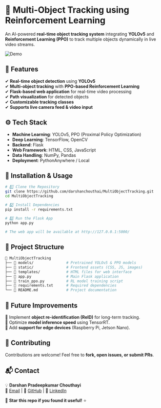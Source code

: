 # 🚀 Multi-Object Tracking using Reinforcement Learning  

An AI-powered **real-time object tracking system** integrating **YOLOv5** and **Reinforcement Learning (PPO)** to track multiple objects dynamically in live video streams.  

![Demo](https://media.giphy.com/media/v1.Y2lkPTc5MGI3NjExYTgwZWIzNGYyM2U0NzM0NDdlYTVmZmViY2QyMGMxMWI0MTYxMGQ1NyZlcD12MV9naWZzX3NlYXJjaCZjdD1n/Y4Uv6WCNWl36X4s4kF/giphy.gif)  

## 📌 Features  
✔ **Real-time object detection** using **YOLOv5**  
✔ **Multi-object tracking** with **PPO-based Reinforcement Learning**  
✔ **Flask-based web application** for real-time video processing  
✔ **Path visualization** for detected objects  
✔ **Customizable tracking classes**  
✔ **Supports live camera feed & video input**  

## ⚙️ Tech Stack  
- **Machine Learning**: YOLOv5, PPO (Proximal Policy Optimization)  
- **Deep Learning**: TensorFlow, OpenCV  
- **Backend**: Flask  
- **Web Framework**: HTML, CSS, JavaScript  
- **Data Handling**: NumPy, Pandas  
- **Deployment**: PythonAnywhere / Local  

## 🚀 Installation & Usage  
```bash
# 1️⃣ Clone the Repository  
git clone https://github.com/darshanchouthai/MultiObjectTracking.git  
cd MultiObjectTracking  

# 2️⃣ Install Dependencies  
pip install -r requirements.txt  

# 3️⃣ Run the Flask App  
python app.py  

# The web app will be available at http://127.0.0.1:5000/  
```

## 📜 Project Structure  
```bash
📂 MultiObjectTracking  
├── 📁 models/               # Pretrained YOLOv5 & PPO models  
├── 📁 static/               # Frontend assets (CSS, JS, images)  
├── 📁 templates/            # HTML files for web interface  
├── 📄 app.py                # Main Flask application  
├── 📄 train_ppo.py          # RL model training script  
├── 📄 requirements.txt      # Required dependencies  
└── 📄 README.md             # Project documentation  
```

## 🎯 Future Improvements  
🔹 Implement **object re-identification (ReID)** for long-term tracking.  
🔹 Optimize **model inference speed** using TensorRT.  
🔹 Add **support for edge devices** (Raspberry Pi, Jetson Nano).  

## 🤝 Contributing  
Contributions are welcome! Feel free to **fork, open issues, or submit PRs**.  

## 📬 Contact  
💡 **Darshan Pradeepkumar Chouthayi**  
📧 [Email](mailto:darshanchouthai@gmail.com) | 🐙 [GitHub](https://github.com/darshanchouthai) | 🔗 [LinkedIn](https://www.linkedin.com/in/darshan-chouthayi-8697b225a)  

🌟 **Star this repo if you found it useful!** ⭐  
